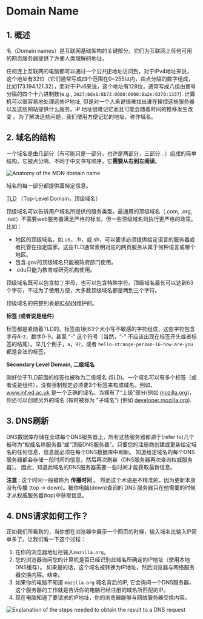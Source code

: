 # Domain Name

## 1. 概述

名（Domain names）是互联网基础架构的关键部分。它们为互联网上任何可用的网页服务器提供了方便人类理解的地址。

任何连上互联网的电脑都可以通过一个公共[IP](https://developer.mozilla.org/en-US/docs/Glossary/IP)地址访问到，对于IPv4地址来说，这个地址有32位（它们通常写成四个范围在0~255以内，由点分隔的数字组成，比如173.194.121.32），而对于IPv6来说，这个地址有128位，通常写成八组由冒号分隔的四个十六进制数(e.g., `2027:0da8:8b73:0000:0000:8a2e:0370:1337`). 计算机可以很容易地处理这些IP地址, 但是对一个人来说很难找出谁在操控这些服务器以及这些网站提供什么服务。IP 地址很难记忆而且可能会随着时间的推移发生改变 。为了解决这些问题，我们使用方便记忆的地址，称作域名。

## 2. 域名的结构

一个域名是由几部分（有可能只是一部分，也许是两部分，三部分...）组成的简单结构，它被点分隔，不同于中文书写顺序，它**需要从右到左阅读**。

![Anatomy of the MDN domain name](https://mdn.mozillademos.org/files/11229/structure.png)

域名的每一部分都提供着特定信息。

[TLD](https://developer.mozilla.org/en-US/docs/Glossary/TLD) （Top-Level Domain，顶级域名）

顶级域名可以告诉用户域名所提供的服务类型。最通用的顶级域名（.com, .org, .net）不需要web服务器满足严格的标准，但一些顶级域名则执行更严格的政策。比如：

- 地区的顶级域名，如.us，.fr，或.sh，可以要求必须提供给定语言的服务器或者托管在指定国家。这些TLD通常表明对应的网页服务从属于何种语言或哪个地区。
- 包含.gov的顶级域名只能被政府部门使用。
- .edu只能为教育或研究机构使用。

顶级域名既可以包含拉丁字母，也可以包含特殊字符。顶级域名最长可以达到63个字符，不过为了使用方便，大多数顶级域名都是两到三个字符。

顶级域名的完整列表是[ICANN](https://www.icann.org/resources/pages/tlds-2012-02-25-en)维护的。

**标签 (或者说是组件)**

标签都是紧随着TLD的。标签由1到63个大小写不敏感的字符组成，这些字符包含字母A-z，数字0-9，甚至 “-” 这个符号（当然，“-” 不应该出现在标签开头或者标签的结尾）。举几个例子，`a`，`97`，或者 `hello-strange-person-16-how-are-you` 都是合法的标签。

**Secondary Level Domain, 二级域名**

刚好位于TLD前面的标签也被称为二级域名 (SLD)。一个域名可以有多个标签（或者说是组件），没有强制规定必须要3个标签来构成域名。例如，www.inf.ed.ac.uk 是一个正确的域名。当拥有了“上级”部分(例如 [mozilla.org](https://mozilla.org/))，你还可以创建另外的域名 (有时被称为 "子域名") (例如 [developer.mozilla.org](https://developer.mozilla.org/)).

## 3. DNS刷新

DNS数据库存储在全球每个DNS服务器上，所有这些服务器都源于(refer to)几个被称为“权威名称服务器”或“顶级DNS服务器”。只要您的注册商创建或更新给定域名的任何信息，信息就必须在每个DNS数据库中刷新。 知道给定域名的每个DNS服务器都会存储一段时间的信息，然后再次刷新（DNS服务器再次查询权威服务器）。 因此，知道此域名的DNS服务器需要一些时间才能获取最新信息。

**注意 :** 这个时间一般被称为 **传播时间** 。 然而这个术语是不精准的，因为更新本身没有传播 (top → down)。被你电脑(down)查询的 DNS 服务器只在他需要的时候才从权威服务器(top)中获取信息。

## 4. DNS请求如何工作？

正如我们所看到的，当你想在浏览器中展示一个网页的时候，输入域名比输入IP简单多了。让我们看一下这个过程：

1. 在你的浏览器地址栏输入`mozilla.org`。
2. 您的浏览器询问您的计算机是否已经识别此域名所确定的IP地址（使用本地DNS缓存）。 如果是的话，这个域名被转换为IP地址，然后浏览器与网络服务器交换内容。结束。
3. 如果你的电脑不知道 `mozilla.org` 域名背后的IP, 它会询问一个DNS服务器，这个服务器的工作就是告诉你的电脑已经注册的域名所匹配的IP。
4. 现在电脑知道了要请求的IP地址，你的浏览器能够与网络服务器交换内容。

![Explanation of the steps needed to obtain the result to a DNS request](https://mdn.mozillademos.org/files/8961/2014-10-dns-request2.png)